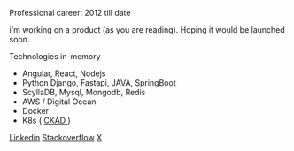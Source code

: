 Professional career: 2012 till date

i'm working on a product (as you are reading). Hoping it would be launched soon.

Technologies in-memory
- Angular, React, Nodejs
- Python Django, Fastapi, JAVA, SpringBoot
- ScyllaDB, Mysql, Mongodb, Redis
- AWS / Digital Ocean
- Docker
- K8s ( [CKAD ](https://www.credly.com/badges/6f5e9251-352f-444d-a372-f57fc450cf6c/public_url))


[Linkedin](https://www.linkedin.com/in/divine6/) [Stackoverflow](https://stackoverflow.com/users/3673073/divine) [X](https://x.com/cdivine304)

<!--
Here are some ideas to get you started:

- 🔭 I’m currently working on ...
- 🌱 I’m currently learning ...
- 👯 I’m looking to collaborate on ...
- 🤔 I’m looking for help with ...
- 💬 Ask me about ...
- 📫 How to reach me: ...
- 😄 Pronouns: ...
- ⚡ Fun fact: ...
-->

